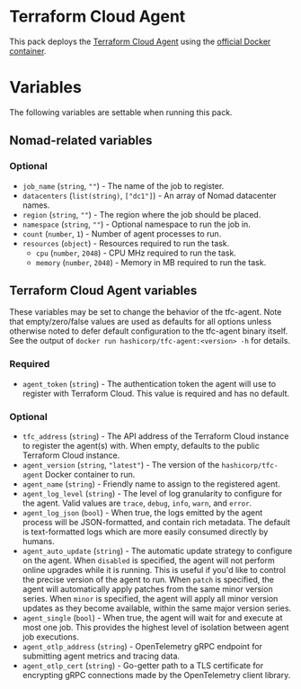 Terraform Cloud Agent
=====================

This pack deploys the
[Terraform Cloud Agent](https://www.terraform.io/docs/cloud/agents/index.html)
using the [official Docker container](https://hub.docker.com/r/hashicorp/tfc-agent).

Variables
=========

The following variables are settable when running this pack.

## Nomad-related variables

### Optional

* `job_name` (`string`, `""`) - The name of the job to register.
* `datacenters` (`list(string)`, `["dc1"]`) - An array of Nomad datacenter names.
* `region` (`string`, `""`) - The region where the job should be placed.
* `namespace` (`string`, `""`) - Optional namespace to run the job in.
* `count` (`number`, `1`) - Number of agent processes to run.
* `resources` (`object`) - Resources required to run the task.
  * `cpu` (`number`, `2048`) - CPU MHz required to run the task.
  * `memory` (`number`, `2048`) - Memory in MB required to run the task.

## Terraform Cloud Agent variables

These variables may be set to change the behavior of the tfc-agent. Note that
empty/zero/false values are used as defaults for all options unless otherwise
noted to defer default configuration to the tfc-agent binary itself. See the
output of `docker run hashicorp/tfc-agent:<version> -h` for details.

### Required

* `agent_token` (`string`) - The authentication token the agent will
  use to register with Terraform Cloud. This value is required and has no
  default.

### Optional

* `tfc_address` (`string`) - The API address of the Terraform Cloud instance to
  register the agent(s) with. When empty, defaults to the public Terraform
  Cloud instance.
* `agent_version` (`string`, `"latest"`) - The version of the
  `hashicorp/tfc-agent` Docker container to run.
* `agent_name` (`string`) - Friendly name to assign to the registered agent.
* `agent_log_level` (`string`) - The level of log granularity to configure for
  the agent. Valid values are `trace`, `debug`, `info`, `warn`, and `error`.
* `agent_log_json` (`bool`) - When true, the logs emitted by the agent process
  will be JSON-formatted, and contain rich metadata. The default is
  text-formatted logs which are more easily consumed directly by humans.
* `agent_auto_update` (`string`) - The automatic update strategy to configure
  on the agent. When `disabled` is specified, the agent will not perform online
  upgrades while it is running. This is useful if you'd like to control the
  precise version of the agent to run. When `patch` is specified, the agent
  will automatically apply patches from the same minor version series.  When
  `minor` is specified, the agent will apply all minor version updates as they
  become available, within the same major version series.
* `agent_single` (`bool`) - When true, the agent will wait for and execute at
  most one job. This provides the highest level of isolation between agent job
  executions.
* `agent_otlp_address` (`string`) - OpenTelemetry gRPC endpoint for submitting
  agent metrics and tracing data.
* `agent_otlp_cert` (`string`) - Go-getter path to a TLS certificate for
  encrypting gRPC connections made by the OpenTelemetry client library.
